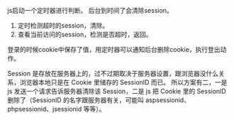js启动一个定时器进行判断。
后台到时间了会清除session。

1. 定时检测超时的session，清除。
2. 查看当前访问的session，检测是否超时，返回。

登录的时候cookie中保存了值，用定时器可以通知后台删除cookie，执行登出动作。

Session 是存放在服务器上的，过不过期取决于服务器设置，跟浏览器没什么关系，浏览器本地只是在 Cookie 里储存的 SessionID 而已。
所以方案有二，一是 js 发送一个请求告诉服务器清除该 Session，二是 js 把 Cookie 里的 SessionID 删除了（SessionID 的名字跟服务器有关，可能叫 aspsessionid、phpsessionid、jsessionid 等等）。